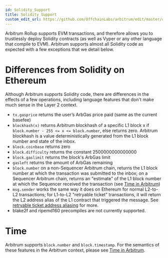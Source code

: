 ```yaml
---
id: Solidity_Support
title: Solidity Support
custom_edit_url: https://github.com/OffchainLabs/arbitrum/edit/master/docs/Solidity_Support.md
---
```


Arbitrum Rollup supports EVM transactions, and therefore allows you to trustlessly deploy Solidity contracts (as well as Vyper or any other language that compile to EVM). Arbitrum supports almost all Solidity code as expected with a few exceptions that we detail below.

# Differences from Solidity on Ethereum

Although Arbitrum supports Solidity code, there are differences in the effects of a few operations, including language features that don't make much sense in the Layer 2 context.

- `tx.gasprice` returns the user’s ArbGas price paid (same as the current basefee)
- `blockhash(x)` returns Arbitrum blockhash of a specific L1 block x if `block.number - 255 <= x <= block.number`, else returns zero. Arbitrum blockhash is a value deterministically generated from the L1 block number and state of the inbox. 
- `block.coinbase` returns zero
- `block.difficulty` returns the constant 2500000000000000
- `block.gaslimit` returns the block's ArbGas limit
- `gasleft` returns the amount of ArbGas remaining
- `block.number` on a non-Sequencer Arbitrum chain, returns the L1 block number at which the transaction was submitted to the inbox; on a Sequencer Arbitrum chain, returns an "estimate" of the L1 block number at which the Sequencer received the transaction (see [Time in Arbitrum](Time_in_Arbitrum.md))
- `msg.sender` works the same way it does on Ethereum for normal L2-to-L2 transactions; for L1-to-L2 "retryable ticket" transactions, it will return the L2 address alias of the L1 contract that triggered the message. See [retryable ticket address aliasing](L1_L2_Messages.md#address-aliasing) for more.
- blake2f and ripemd160 precompiles are not currently supported.

# Time

Arbitrum supports `block.number` and `block.timestamp`. For the semantics of these features in the Arbitrum context, please see [Time in Arbitrum](Time_in_Arbitrum.md).
